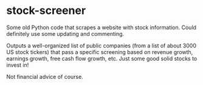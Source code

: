 # stock-screener

Some old Python code that scrapes a website with stock information. Could definitely use some updating and commenting.

Outputs a well-organized list of public companies (from a list of about 3000 US stock tickers) that pass a specific screening based on revenue growth, earnings growth, free cash flow growth, etc. Just some good solid stocks to invest in! 

Not financial advice of course.
